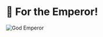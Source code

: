 # 👑 For the Emperor!

![God Emperor](http://3.bp.blogspot.com/-xMMcKUi8NsI/VQDEXm-sToI/AAAAAAAAHGw/iJCU4vBSSUw/s1600/Warhammer_God_Emperor.jpg)
